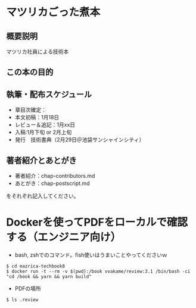 # マツリカごった煮本

## 概要説明

マツリカ社員による技術本

## この本の目的


## 執筆・配布スケジュール

* 章目次確定：
* 本文初稿：1月18日
* レビュー＆追記：1月xx日
* 入稿:1月下旬 or 2月上旬
* 発行　技術書典（2月29日＠池袋サンシャインシティ）

## 著者紹介とあとがき

* 著者紹介：chap-contributors.md
* あとがき：chap-postscript.md

をそれぞれ記入してください。

# Dockerを使ってPDFをローカルで確認する（エンジニア向け）

* bash, zshでのコマンド。fish使いはうまいことやってくださいｗ

```
$ cd mazrica-techbook8
$ docker run -t --rm -v $(pwd):/book vvakame/review:3.1 /bin/bash -ci "cd /book && yarn && yarn build"
```

* PDFの場所
```
$ ls .review
```
